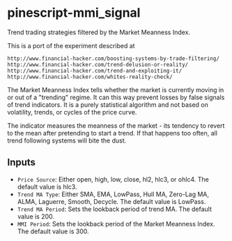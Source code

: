 # pinescript-mmi_signal
Trend trading strategies filtered by the Market Meanness Index.

This is a port of the experiment described at

    http://www.financial-hacker.com/boosting-systems-by-trade-filtering/
    http://www.financial-hacker.com/trend-delusion-or-reality/
    http://www.financial-hacker.com/trend-and-exploiting-it/
    http://www.financial-hacker.com/whites-reality-check/

The Market Meanness Index tells whether the market is currently moving in or out of a "trending" regime. 
It can this way prevent losses by false signals of trend indicators. It is a purely statistical algorithm
and not based on volatility, trends, or cycles of the price curve.

The indicator measures the meanness of the market - its tendency to revert to the mean after pretending
to start a trend. If that happens too often, all trend following systems will bite the dust.

## Inputs

- `Price Source`: Either open, high, low, close, hl2, hlc3, or ohlc4. The default value is hlc3.
- `Trend MA Type`: Either SMA, EMA, LowPass, Hull MA, Zero-Lag MA, ALMA, Laguerre, Smooth, Decycle. The default value is LowPass.
- `Trend MA Period`: Sets the lookback period of trend MA. The default value is 200.
- `MMI Period`: Sets the lookback period of the Market Meanness Index. The default value is 300.
